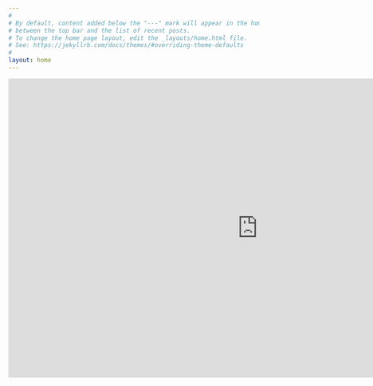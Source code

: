 ```yaml
---
#
# By default, content added below the "---" mark will appear in the home page
# between the top bar and the list of recent posts.
# To change the home page layout, edit the _layouts/home.html file.
# See: https://jekyllrb.com/docs/themes/#overriding-theme-defaults
#
layout: home
---
```

<html>
  <head>
    <style>
.container { 
  height: 600px;
  position: relative;
  border: 0px solid green; 
}

.center {
  margin: 0;
  position: absolute;
  top: 50%;
  left: 50%;
  -ms-transform: translate(-50%, -50%);
  transform: translate(-50%, -50%);
}

h1 {
  font-size: 40px;
}

h2 {
  font-size: 30px;
}

p {
  font-size: 14px;
}
</style>

<div class="container">
  <div class="center">
    <embed src="https://authpro.com/auth/allus/" style="width:1000px; height: 600px;">
  </div>
</div>
    <title>Jólaleikrit</title>
  </head>
</html>
